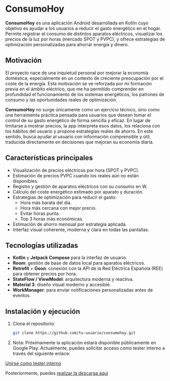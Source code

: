 # ConsumoHoy

**ConsumoHoy** es una aplicación Android desarrollada en Kotlin cuyo objetivo es ayudar a los usuarios a reducir el gasto energético en el hogar. Permite registrar el consumo de distintos aparatos eléctricos, visualizar los precios de la luz por horas (mercado SPOT y PVPC), y ofrece estrategias de optimización personalizadas para ahorrar energía y dinero.

## Motivación

El proyecto nace de una inquietud personal por mejorar la economía doméstica, especialmente en un contexto de creciente preocupación por el coste de la energía. Esta motivación se ve reforzada por mi formación previa en el ámbito eléctrico, que me ha permitido comprender en profundidad el funcionamiento de los sistemas energéticos, los patrones de consumo y las oportunidades reales de optimización.

**ConsumoHoy** no surge únicamente como un ejercicio técnico, sino como una herramienta práctica pensada para usuarios que desean tomar el control de su gasto energético de forma sencilla y eficaz. En lugar de limitarse a mostrar precios, la app interpreta esos datos, los relaciona con los hábitos del usuario y propone estrategias reales de ahorro. En este sentido, busca ayudar al usuario con información comprensible y útil, traducida directamente en decisiones que mejoran su economía diaria.

## Características principales

- Visualización de precios eléctricos por hora (SPOT y PVPC).
- Estimación de precios PVPC cuando los reales aún no están disponibles.
- Registro y gestión de aparatos eléctricos con su consumo en W.
- Cálculo del coste energético estimado por aparato y duración.
- Estrategias de optimización para reducir el gasto:
  - Hora más barata del día.
  - Hora más cercana con mejor precio.
  - Evitar horas punta.
  - Top 3 horas más económicas.
- Estimación de ahorro mensual por estrategia aplicada.
- Interfaz visual coherente, moderna y clara en todas las pantallas.

## Tecnologías utilizadas

- **Kotlin** y **Jetpack Compose** para la interfaz de usuario.
- **Room**: gestión de base de datos local para aparatos eléctricos.
- **Retrofit** + **Gson**: conexión con la API de la Red Eléctrica Española (REE) para obtener precios por hora.
- **StateFlow / ViewModel**: arquitectura moderna y reactiva.
- **Material 3**: diseño visual moderno y accesible.
- **WorkManager**: para enviar notificaciones personalizadas antes de eventos.

## Instalación y ejecución

1. Clona el repositorio:
   ```bash
   git clone https://github.com/tu-usuario/consumohoy.git

2. Nota: Próximamente la aplicación estará disponible públicamente en Google Play.
Actualmente, puedes solicitar acceso como tester interno a través del siguiente enlace:

[Unirse como tester interno](https://play.google.com/apps/internaltest/4701721834206816087)

Posteriormente, puedes [realizar la descarga aquí](https://play.google.com/store/apps/details?id=com.proyecto.consumohoy)
